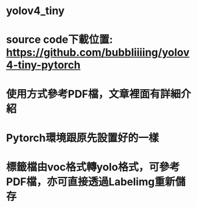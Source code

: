 # yolov4_tiny
# source code下載位置: https://github.com/bubbliiiing/yolov4-tiny-pytorch 
# 使用方式參考PDF檔，文章裡面有詳細介紹
# Pytorch環境跟原先設置好的一樣
# 標籤檔由voc格式轉yolo格式，可參考PDF檔，亦可直接透過Labelimg重新儲存

